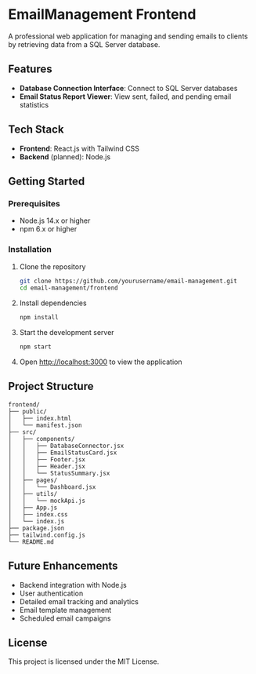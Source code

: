 # EmailManagement Frontend

A professional web application for managing and sending emails to clients by retrieving data from a SQL Server database.

## Features

- **Database Connection Interface**: Connect to SQL Server databases
- **Email Status Report Viewer**: View sent, failed, and pending email statistics

## Tech Stack

- **Frontend**: React.js with Tailwind CSS
- **Backend** (planned): Node.js

## Getting Started

### Prerequisites

- Node.js 14.x or higher
- npm 6.x or higher

### Installation

1. Clone the repository
   ```bash
   git clone https://github.com/yourusername/email-management.git
   cd email-management/frontend
   ```

2. Install dependencies
   ```bash
   npm install
   ```

3. Start the development server
   ```bash
   npm start
   ```

4. Open [http://localhost:3000](http://localhost:3000) to view the application

## Project Structure

```
frontend/
├── public/
│   ├── index.html
│   └── manifest.json
├── src/
│   ├── components/
│   │   ├── DatabaseConnector.jsx
│   │   ├── EmailStatusCard.jsx
│   │   ├── Footer.jsx
│   │   ├── Header.jsx
│   │   └── StatusSummary.jsx
│   ├── pages/
│   │   └── Dashboard.jsx
│   ├── utils/
│   │   └── mockApi.js
│   ├── App.js
│   ├── index.css
│   └── index.js
├── package.json
├── tailwind.config.js
└── README.md
```

## Future Enhancements

- Backend integration with Node.js
- User authentication
- Detailed email tracking and analytics
- Email template management
- Scheduled email campaigns

## License

This project is licensed under the MIT License.

